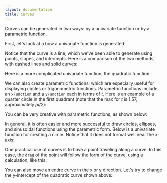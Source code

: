 ```yaml
---
layout: documentation
title: Curves
---
```


Curves can be generated in two ways: by a univariate function or by a parametric function. 

First, let's look at a how a univariate function is generated: 

<div filename="curve/simple_curve" width="800" height="710" class="codePreview"></div>

Notice that the curve is a line, which we've been able to generate using points, slopes, and intercepts. Here is a comparison of the two methods, with dashed lines and solid curves: 

<div filename="curve/curves_vs_lines" width="800" height="710" class="codePreview"></div>

Here is a more complicated univariate function, the quadratic function: 

<div filename="curve/quadratic_curve" width="800" height="710" class="codePreview"></div>

We can also create parametric functions, which are especially useful for displaying circles or trigonometric functions. Parametric functions include an `xFunction` and a `yFunction` each in terms of _t_. Here is an example of a quarter circle in the first quadrant (note that the max for _t_ is 1.57, approximately _pi/2_):

<div filename="curve/circle_quarter" width="800" height="710" class="codePreview"></div>

You can be very creative with parametric functions, as shown below: 

<div filename="curve/parametric" width="800" height="710" class="codePreview"></div>

In general, it is often easier and more successful to draw circles, ellipses, and sinusoidal functions using the parametric form. Below is a univariate function for creating a circle. Notice that it does not format well near the x-axis:

<div filename="curve/univariate_circle" width="800" height="710" class="codePreview"></div>

One practical use of curves is to have a point traveling along a curve. In this case, the `drag` of the point will follow the form of the curve, using a calculation, like this: 

<div filename="curve/point_curve_drag" width="800" height="710" class="codePreview"></div>

You can also move an entire curve in the x or y direction. Let's try to change the y-intercept of the quadratic curve shown above: 

<div filename="curve/quadratic_curve_drag" width="800" height="710" class="codePreview"></div>

